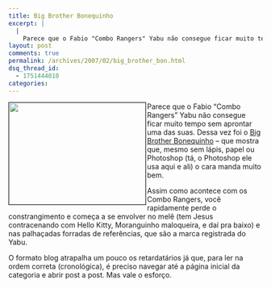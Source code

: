 ```yaml
---
title: Big Brother Bonequinho
excerpt: |
  |
    Parece que o Fabio "Combo Rangers" Yabu não consegue ficar muito tempo sem aprontar uma das suas. Dessa vez foi o Big Brother Bonequinho - que mostra que, mesmo sem lápis, papel ou Photoshop (tá, o Photoshop ele usa aqui...
layout: post
comments: true
permalink: /archives/2007/02/big_brother_bon.html
dsq_thread_id:
  - 1751444010
categories:
---
```

<img style="margin-right: 2px;" title="Detalhe de uma refeição na casa do Big Brother Bonequinho" src="//chester.me/archives/img/bbb.jpg" border="1" alt="" width="271" height="202" align="left" />Parece que o Fabio &#8220;Combo Rangers&#8221; Yabu não consegue ficar muito tempo sem aprontar uma das suas. Dessa vez foi o [Big Brother Bonequinho][1] &#8211; que mostra que, mesmo sem lápis, papel ou Photoshop (tá, o Photoshop ele usa aqui e ali) o cara manda muito bem.

Assim como acontece com os Combo Rangers, você rapidamente perde o constrangimento e começa a se envolver no melê (tem Jesus contracenando com Hello Kitty, Moranguinho maloqueira, e daí pra baixo) e nas palhaçadas forradas de referências, que são a marca registrada do Yabu.

O formato blog atrapalha um pouco os retardatários já que, para ler na ordem correta (cronológica), é preciso navegar até a página inicial da categoria e abrir post a post. Mas vale o esforço.

 [1]: http://www.yabu.com.br/blog/tag/bbb2/

